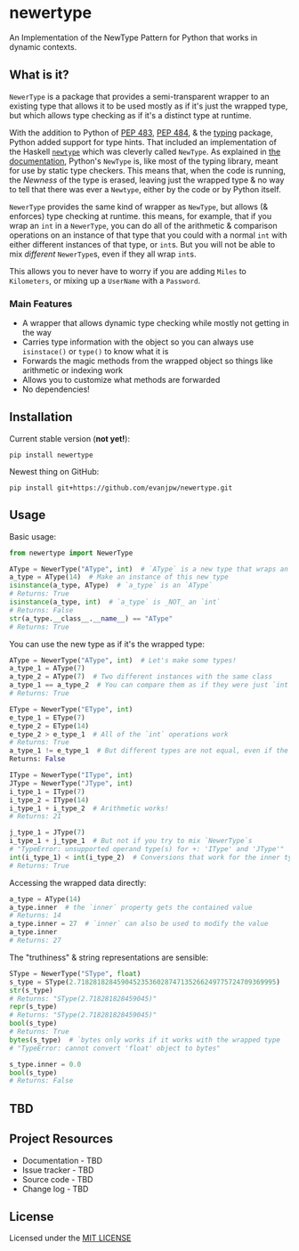 # newertype

An Implementation of the NewType Pattern for Python that works in dynamic contexts.

## What is it?

`NewerType` is a package that provides a semi-transparent wrapper to an existing type that allows it to be used
mostly as if it's just the wrapped type, but which allows type checking as if it's a distinct type at runtime.

With the addition to Python of [PEP 483](https://peps.python.org/pep-0483/),
[PEP 484](https://peps.python.org/pep-0484/), & the
[typing](https://docs.python.org/3/library/typing.html#module-typing) package, Python added support for type
hints. That included an implementation of the Haskell [`newtype`](https://wiki.haskell.org/Newtype) which was
cleverly called `NewType`.
As explained in [the documentation](https://docs.python.org/3/library/typing.html#typing.NewType),
Python's `NewType` is, like most of the
typing library, meant for use by static type checkers. This means that, when the code is running, the _Newness_ of
the type is erased, leaving just the wrapped type & no way to tell that there was ever a `Newtype`, either by
the code or by Python itself.

`NewerType` provides the same kind of wrapper as `NewType`, but allows (& enforces) type checking at runtime.
this means, for example, that if you wrap an `int` in a `NewerType`, you can do all of the arithmetic &
comparison operations on an instance of that type that you could with a normal `int` with either different
instances of that type, or `int`s. But you will not be able to mix _different_ `NewerType`s, even if they
all wrap `int`s.

This allows you to never have to worry if you are adding `Miles` to `Kilometers`, or mixing up a `UserName`
with a `Password`.

### Main Features

* A wrapper that allows dynamic type checking while mostly not getting in the way
* Carries type information with the object so you can always use `isinstace()` or `type()` to know what it is
* Forwards the magic methods from the wrapped object so things like arithmetic or indexing work
* Allows you to customize what methods are forwarded
* No dependencies!

## Installation

Current stable version (**not yet!**):
```shell
pip install newertype
```

Newest thing on GitHub:
```shell
pip install git+https://github.com/evanjpw/newertype.git
```

## Usage

Basic usage:

```python
from newertype import NewerType

AType = NewerType("AType", int)  # `AType` is a new type that wraps an int
a_type = AType(14)  # Make an instance of this new type
isinstance(a_type, AType)  # `a_type` is an `AType`
# Returns: True
isinstance(a_type, int)  # `a_type` is _NOT_ an `int`
# Returns: False
str(a_type.__class__.__name__) == "AType"
# Returns: True
```

You can use the new type as if it's the wrapped type:

```python
AType = NewerType("AType", int)  # Let's make some types!
a_type_1 = AType(7)
a_type_2 = AType(7)  # Two different instances with the same class
a_type_1 == a_type_2  # You can compare them as if they were just `int`s
# Returns: True

EType = NewerType("EType", int)
e_type_1 = EType(7)
e_type_2 = EType(14)
e_type_2 > e_type_1  # All of the `int` operations work
# Returns: True
a_type_1 != e_type_1  # But different types are not equal, even if the wrapped value is
Returns: False

IType = NewerType("IType", int)
JType = NewerType("JType", int)
i_type_1 = IType(7)
i_type_2 = IType(14)
i_type_1 + i_type_2  # Arithmetic works!
# Returns: 21

j_type_1 = JType(7)
i_type_1 + j_type_1  # But not if you try to mix `NewerType`s
# "TypeError: unsupported operand type(s) for +: 'IType' and 'JType'"
int(i_type_1) < int(i_type_2)  # Conversions that work for the inner type work also
# Returns: True
```

Accessing the wrapped data directly:

```python
a_type = AType(14)
a_type.inner  # the `inner` property gets the contained value
# Returns: 14
a_type.inner = 27  # `inner` can also be used to modify the value
a_type.inner
# Returns: 27
```

The "truthiness" & string representations are sensible:

```python
SType = NewerType("SType", float)
s_type = SType(2.71828182845904523536028747135266249775724709369995)
str(s_type)
# Returns: "SType(2.718281828459045)"
repr(s_type)
# Returns: "SType(2.718281828459045)"
bool(s_type)
# Returns: True
bytes(s_type)  # `bytes only works if it works with the wrapped type
# "TypeError: cannot convert 'float' object to bytes"

s_type.inner = 0.0
bool(s_type)
# Returns: False
```

## TBD

## Project Resources

* Documentation - TBD
* Issue tracker - TBD
* Source code - TBD
* Change log - TBD

## License

Licensed under the [MIT LICENSE](https://www.mit.edu/~amini/LICENSE.md)
